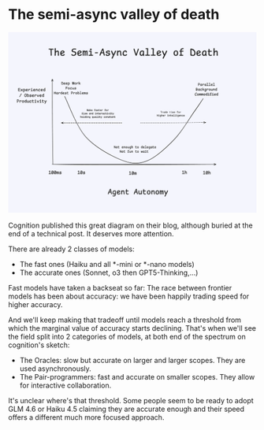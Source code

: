 # The semi-async valley of death

![The Semi-Async Valley of Death](../images/semi-async_vallley_of_death.png)

Cognition published this great diagram on their blog, although buried at the end of a technical post. 
It deserves more attention.
 
There are already 2 classes of models: 
- The fast ones (Haiku and all *-mini or *-nano models)
- The accurate ones (Sonnet, o3 then GPT5-Thinking,...)

Fast models have taken a backseat so far:
The race between frontier models has been about accuracy: we have been happily trading speed for higher accuracy.

And we'll keep making that tradeoff until models reach a threshold from which the marginal value of accuracy starts declining.
That's when we'll see the field split into 2 categories of models, at both end of the spectrum on cognition's sketch:
- The Oracles: slow but accurate on larger and larger scopes. They are used asynchronously.
- The Pair-programmers: fast and accurate on smaller scopes. They allow for interactive collaboration.

It's unclear where's that threshold.
Some people seem to be ready to adopt GLM 4.6 or Haiku 4.5 claiming they are accurate enough and their speed offers a different much more focused approach. 